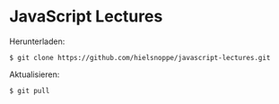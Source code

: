 # JavaScript Lectures

Herunterladen:

    $ git clone https://github.com/hielsnoppe/javascript-lectures.git

Aktualisieren:

    $ git pull